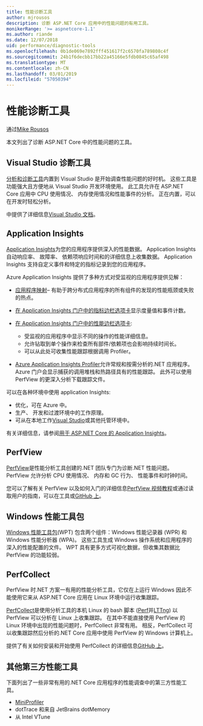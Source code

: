 ```yaml
---
title: 性能诊断工具
author: mjrousos
description: 诊断 ASP.NET Core 应用中的性能问题的有用工具。
monikerRange: '>= aspnetcore-1.1'
ms.author: riande
ms.date: 12/07/2018
uid: performance/diagnostic-tools
ms.openlocfilehash: 0b1de069e7892fff451617f2c6570fa789808c4f
ms.sourcegitcommit: 24b1f6decbb17bb22a45166e5fdb0845c65af498
ms.translationtype: MT
ms.contentlocale: zh-CN
ms.lasthandoff: 03/01/2019
ms.locfileid: "57050394"
---
```

# <a name="performance-diagnostic-tools"></a>性能诊断工具

通过[Mike Rousos](https://github.com/mjrousos)

本文列出了诊断 ASP.NET Core 中的性能问题的工具。

## <a name="visual-studio-diagnostic-tools"></a>Visual Studio 诊断工具

[分析和诊断工具](/visualstudio/profiling)内置到 Visual Studio 是开始调查性能问题的好时机。 这些工具是功能强大且方便地从 Visual Studio 开发环境使用。 此工具允许在 ASP.NET Core 应用中 CPU 使用情况、 内存使用情况和性能事件的分析。 正在内置，可以在开发时轻松分析。

中提供了详细信息[Visual Studio 文档](/visualstudio/profiling/profiling-overview)。

## <a name="application-insights"></a>Application Insights

[Application Insights](/azure/application-insights/app-insights-overview)为您的应用程序提供深入的性能数据。 Application Insights 自动响应率、 故障率、 依赖项响应时间和的详细信息上收集数据。 Application Insights 支持自定义事件和特定的指标记录到您的应用程序。

Azure Application Insights 提供了多种方式对受监视的应用程序提供见解：

- [应用程序映射](/azure/application-insights/app-insights-app-map)– 有助于跨分布式应用程序的所有组件的发现的性能瓶颈或失败的热点。
- [在 Application Insights 门户中的指标边栏选项卡](/azure/application-insights/app-insights-metrics-explorer?toc=/azure/azure-monitor/toc.json)显示度量值和事件计数。
- [在 Application Insights 门户中的性能边栏选项卡](/azure/application-insights/app-insights-tutorial-performance):

  - 受监视的应用程序中显示不同的操作的性能详细信息。
  - 允许钻取到单个操作来检查所有部件/依赖项也会影响持续时间长。
  - 可以从此处可收集性能跟踪根据调用 Profiler。

- [Azure Application Insights Profiler](/azure/azure-monitor/app/profiler)允许常规和按需分析的.NET 应用程序。  Azure 门户会显示捕获的调用堆栈和热路径具有的性能跟踪。 此外可以使用 PerfView 的更深入分析下载跟踪文件。

可以在各种环境中使用 application Insights:

* 优化，可在 Azure 中。
* 生产、 开发和过渡环境中的工作原理。
* 可从在本地工作[Visual Studio](/azure/application-insights/app-insights-visual-studio)或其他托管环境中。

有关详细信息，请参阅[用于 ASP.NET Core 的 Application Insights](/azure/application-insights/app-insights-asp-net-core)。

## <a name="perfview"></a>PerfView

[PerfView](https://github.com/Microsoft/perfview)是性能分析工具创建的.NET 团队专门为诊断.NET 性能问题。 PerfView 允许分析 CPU 使用情况、 内存和 GC 行为、 性能事件和时钟时间。

您可以了解有关 PerfView 以及如何入门的详细信息[PerfView 视频教程](http://channel9.msdn.com/Series/PerfView-Tutorial)或通过读取用户的指南，可以在工具或[GitHub 上](https://github.com/Microsoft/perfview)。

## <a name="windows-performance-toolkit"></a>Windows 性能工具包

[Windows 性能工具包](/windows-hardware/test/wpt/)(WPT) 包含两个组件：Windows 性能记录器 (WPR) 和 Windows 性能分析器 (WPA)。 这些工具生成 Windows 操作系统和应用程序的深入的性能配置的文件。 WPT 具有更多方式可视化数据，但收集其数据比 PerfView 的功能较弱。

## <a name="perfcollect"></a>PerfCollect

PerfView 时.NET 方案一有用的性能分析工具，它仅在上运行 Windows 因此不能使用它来从 ASP.NET Core 应用在 Linux 环境中运行收集跟踪。

[PerfCollect](https://github.com/dotnet/coreclr/blob/master/Documentation/project-docs/linux-performance-tracing.md)是使用分析工具的本机 Linux 的 bash 脚本 ([Perf](https://perf.wiki.kernel.org/index.php/Main_Page)并[LTTng](https://lttng.org/)) 以 PerfView 可以分析在 Linux 上收集跟踪。 在其中不能直接使用 PerfView 的 Linux 环境中出现的性能问题时，PerfCollect 非常有用。 相反，PerfCollect 可以收集跟踪然后分析的.NET Core 应用中使用 PerfView 的 Windows 计算机上。

提供了有关如何安装和开始使用 PerfCollect 的详细信息[GitHub 上](https://github.com/dotnet/coreclr/blob/master/Documentation/project-docs/linux-performance-tracing.md)。

## <a name="other-third-party-performance-tools"></a>其他第三方性能工具

下面列出了一些非常有用的.NET Core 应用程序的性能调查中的第三方性能工具。

- [MiniProfiler](https://miniprofiler.com/)
- dotTrace 和来自 JetBrains dotMemory
- 从 Intel VTune
